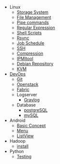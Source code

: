 * Linux
	* [Storage System](Linux/storage.md)
	* [File Management](Linux/file.md)
	* [Pipe commands](Linux/pipe.md)
	* [Regular Expression](Linux/regular_expression.md)
	* [Shell Scripts](Linux/shell.md)
	* [Rsync](Linux/rsync.md)
	* [Job Schedule](Linux/cron.md)
	* [SSH](Linux/ssh.md)
	* [Compression](Linux/compression.md)
	* [IPMItool](Linux/ipmitool.md)
	* [Debian Repository](Linux/Debian/local_repo.md)
	* [KVM](Linux/KVM.md)
* [DevOps](DevOps/DevOps.md)
	* [Git](DevOps/git.md)
	* [Openstack](DevOps/OpenStack/instance.md)
	* [Fabric](DevOps/fabric.md)
	* Logserver
		* [Graylog](DevOps/LogServer/Graylog.md)
	* Database
		* [postgreSQL](Database/postgreSQL.md)
		* [mySQL](Database/mysql.md)
* Android
	* [Basic Concept](Android/basic.md)
	* [Menu](Android/menu.md)
	* [ListView](Android/listView.md)
* Hadoop
	* [install](BigData/Hadoop/install.md)
* Python
	* [Testing](Python/test.md)
